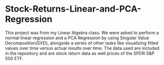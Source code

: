 # Stock-Returns-Linear-and-PCA-Regression

This project was from my Linear Algebra class. We were asked to perform a normal linear regression and a PCA Regression by using Singular Value Decomposition(SVD), alongside a series of other tasks like visualizing fitted values over time versus actual results over time. The data used are included in the repository and are stock return data as well prices of the SPDR S&P 500 ETF.
